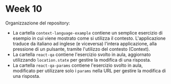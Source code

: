 # Week 10

Organizzazione del repository:

- La cartella `context-language-example` contiene un semplice esercizio di esempio in cui viene mostrato come si utilizza il contesto. L'applicazione traduce da italiano ad inglese (e viceversa) l'intera applicazione, alla pressione di un pulsante, tramite l'utilizzo del contesto (Context).
- La cartella `react-qa` contiene l'esercizio svolto in aula, aggiornato utilizzando `location.state` per gestire la modifica di una risposta.
- La cartella `react-qa-params` contiene l'esercizio svolto in aula, modificato per utilizzare solo i `params` nella URL per gestire la modifica di una risposta.
